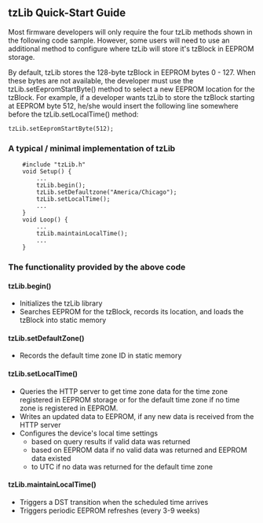 ## tzLib Quick-Start Guide

Most firmware developers will only require the four tzLib methods shown in the following code sample. However, some users will need to use an additional method to configure where tzLib will store it's tzBlock in EEPROM storage.
	
By default, tzLib stores the 128-byte tzBlock in EEPROM bytes 0 - 127. When these bytes are not available, the developer must use the tzLib.setEepromStartByte() method to select a new EEPROM location for the tzBlock. For example, if a developer wants tzLib to store the tzBlock starting at EEPROM byte 512, he/she would insert the following line somewhere before the tzLib.setLocalTime() method:			
```
tzLib.setEepromStartByte(512);
```
	

### A typical / minimal implementation of tzLib 
```
    #include "tzLib.h"
	void Setup() {
		...
		tzLib.begin();
		tzLib.setDefaultzone("America/Chicago");
		tzLib.setLocalTime();
		...
	}
	void Loop() {
		...
		tzLib.maintainLocalTime();
		...
	}	
```		
### The functionality provided by the above code

#### tzLib.begin()
*	Initializes the tzLib library
*	Searches EEPROM for the tzBlock, records its location, and loads the tzBlock into static memory
	
#### tzLib.setDefaultZone()
*	Records the default time zone ID in static memory
			
#### tzLib.setLocalTime()
*	Queries the HTTP server to get time zone data for the time zone registered in EEPROM storage or for the default time zone if no time zone is registered in EEPROM.
*	Writes an updated data to EEPROM, if any new data is received from the HTTP server
*	Configures the device's local time settings
	*	based on query results if valid data was returned
	*	based on EEPROM data if no valid data was returned and EEPROM data existed
	*	to UTC if no data was returned for the default time zone
				
#### tzLib.maintainLocalTime()
*	Triggers a DST transition when the scheduled time arrives
*	Triggers periodic EEPROM refreshes (every 3-9 weeks)
				   

				   

	
	